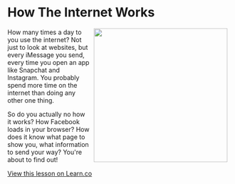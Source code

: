 # How The Internet Works

<img src="https://s3.amazonaws.com/after-school-assets/internet.gif" align="right" hspace="10" width="300">

 How many times a day to you use the internet? Not just to look at websites, but every iMessage you send, every time you open an app like Snapchat and Instagram. You probably spend more time on the internet than doing any other one thing. 

 So do you actually no how it works? How Facebook loads in your browser? How does it know what page to show you, what information to send your way? You're about to find out!



<a href='https://learn.co/lessons/hs-how-web-works-intro' data-visibility='hidden'>View this lesson on Learn.co</a>
